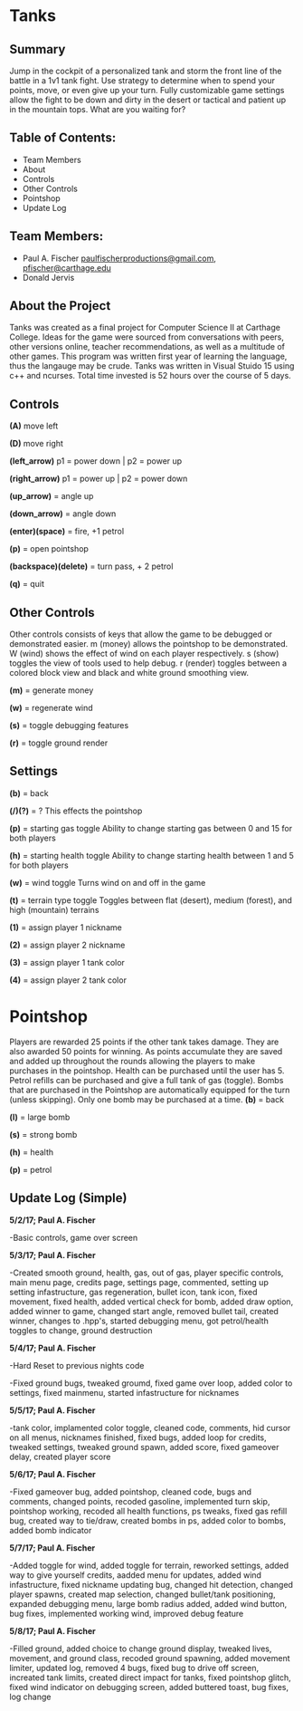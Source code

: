 # Tanks

## Summary
Jump in the cockpit of a personalized tank and storm the front line of the battle in a 1v1 tank fight. Use strategy to determine when to spend your points, move, or even give up your turn. Fully customizable game settings allow the fight to be down and dirty in the desert or tactical and patient up in the mountain tops. What are you waiting for?

## Table of Contents:
* Team Members
* About
* Controls
* Other Controls
* Pointshop
* Update Log

## Team Members:
* Paul A. Fischer paulfischerproductions@gmail.com, pfischer@carthage.edu
* Donald Jervis

## About the Project
Tanks was created as a final project for Computer Science II at Carthage College. Ideas for the game were sourced from conversations with peers, other versions online, teacher recommendations, as well as a multitude of other games. This program was written first year of learning the language, thus the langauge may be crude. Tanks was written in Visual Stuido 15 using c++ and ncurses. Total time invested is 52 hours over the course of 5 days.

## Controls
**(A)** move left

**(D)** move right

**(left_arrow)** p1 = power down | p2 = power up

**(right_arrow)** p1 = power up   | p2 = power down

**(up_arrow)** = angle up

**(down_arrow)** = angle down

**(enter)(space)** = fire, +1 petrol

**(p)** = open pointshop

**(backspace)(delete)** = turn pass, + 2 petrol

**(q)** = quit

## Other Controls
Other controls consists of keys that allow the game to be debugged or demonstrated easier. m (money) allows the pointshop to be demonstrated. W (wind) shows the effect of wind on each player respectively. s (show) toggles the view of tools used to help debug. r (render) toggles between a colored block view and black and white ground smoothing view.

**(m)** = generate money

**(w)** = regenerate wind

**(s)** = toggle debugging features

**(r)** = toggle ground render

## Settings
**(b)** = back

**(/)(?)** = ? This effects the pointshop

**(p)** = starting gas toggle Ability to change starting gas between 0 and 15 for both players

**(h)** = starting health toggle Ability to change starting health between 1 and 5 for both players

**(w)** = wind toggle Turns wind on and off in the game

**(t)** = terrain type toggle Toggles between flat (desert), medium (forest), and high (mountain) terrains

**(1)** = assign player 1 nickname

**(2)** = assign player 2 nickname

**(3)** = assign player 1 tank color

**(4)** = assign player 2 tank color

# Pointshop
Players are rewarded 25 points if the other tank takes damage. They are also awarded 50 points for winning. As points accumulate they are saved and added up throughout the rounds allowing the players to make purchases in the pointshop. Health can be purchased until the user has 5. Petrol refills can be purchased and give a full tank of gas (toggle). Bombs that are purchased in the Pointshop are automatically equipped for the turn (unless skipping). Only one bomb may be purchased at a time.
**(b)** = back

**(l)** = large bomb

**(s)** = strong bomb

**(h)** = health

**(p)** = petrol

## Update Log (Simple)
**5/2/17; Paul A. Fischer**

-Basic controls, game over screen


**5/3/17; Paul A. Fischer**

-Created smooth ground, health, gas, out of gas, player specific controls, main menu page, credits page, settings page, commented, setting up setting infastructure, gas regeneration, bullet icon, tank icon, fixed movement, fixed health, added vertical check for bomb, added draw option, added winner to game, changed start angle, removed bullet tail, created winner, changes to .hpp's, started debugging menu, got petrol/health toggles to change, ground destruction

**5/4/17; Paul A. Fischer**

-Hard Reset to previous nights code

-Fixed ground bugs, tweaked groumd, fixed game over loop, added color to settings, fixed mainmenu, started infastructure for nicknames


**5/5/17; Paul A. Fischer**

-tank color, implamented color toggle, cleaned code, comments, hid cursor on all menus, nicknames finished, fixed bugs, added loop for credits, tweaked settings, tweaked ground spawn, added score, fixed gameover delay, created player score


**5/6/17; Paul A. Fischer**

-Fixed gameover bug, added pointshop, cleaned code, bugs and comments, changed points, recoded gasoline, implemented turn skip, pointshop working, recoded all health functions, ps tweaks, fixed gas refill bug, created way to tie/draw, created bombs in ps, added color to bombs, added bomb indicator


**5/7/17; Paul A. Fischer**

-Added toggle for wind, added toggle for terrain, reworked settings, added way to give yourself credits, aadded menu for updates, added wind infastructure, fixed nickname updating bug, changed hit detection, changed player spawns, created map selection, changed bullet/tank positioning, expanded debugging menu, large bomb radius added, added wind button, bug fixes, implemented working wind, improved debug feature


**5/8/17; Paul A. Fischer**

-Filled ground, added choice to change ground display, tweaked lives, movement, and ground class, recoded ground spawning, added movement limiter, updated log, removed 4 bugs, fixed bug to drive off screen, increated tank limits, created direct impact for tanks, fixed pointshop glitch, fixed wind indicator on debugging screen, added buttered toast, bug fixes, log change




